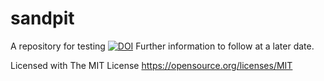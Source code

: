 # sandpit
A repository for testing
<a href="https://doi.org/10.5281/zenodo.2624596"><img src="https://zenodo.org/badge/DOI/10.5281/zenodo.2624596.svg" alt="DOI"></a>
Further information to follow at a later date.
 
Licensed with The MIT License https://opensource.org/licenses/MIT
